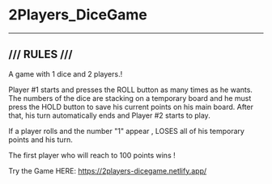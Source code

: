 # 2Players_DiceGame

------------------
 /// RULES ///
-----------------


A game with 1 dice and 2 players.!

Player #1 starts and presses the ROLL button as many times as he wants.
The numbers of the dice are stacking on a temporary board and he must press the HOLD button to save his current points on his main board.
After that, his turn automatically ends and Player #2 starts to play.

If a player rolls and the number "1" appear , LOSES all of his temporary points and his turn.

The first player who will reach to 100 points wins !



Try the Game HERE:      https://2players-dicegame.netlify.app/
